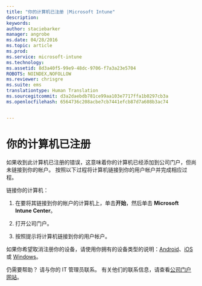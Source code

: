 ```yaml
---
title: "你的计算机已注册 |Microsoft Intune"
description: 
keywords: 
author: staciebarker
manager: angrobe
ms.date: 04/28/2016
ms.topic: article
ms.prod: 
ms.service: microsoft-intune
ms.technology: 
ms.assetid: 8d3a40f5-99e9-48dc-9706-f7a3a23e5704
ROBOTS: NOINDEX,NOFOLLOW
ms.reviewer: chrisgre
ms.suite: ems
translationtype: Human Translation
ms.sourcegitcommit: d3a2daebdb781ce99aa103e7717ffa1b0297cb3a
ms.openlocfilehash: 6564736c208acbe7cb7441efcb87d7a608b3ac74


---
```



# 你的计算机已注册

如果收到此计算机已注册的错误，这意味着你的计算机已经添加到公司门户，但尚未链接到你的帐户。 按照以下过程将计算机链接到你的用户帐户并完成相应过程。  

链接你的计算机：

1.  在要将其链接到你的帐户的计算机上，单击**开始**，然后单击 **Microsoft Intune Center**。

2.  打开公司门户。

3.  按照提示将计算机链接到你的用户帐户。

如果你希望取消注册你的设备，请使用你拥有的设备类型的说明：[Android](unenroll-your-device-from-intune-android.md)、[iOS](unenroll-your-device-from-intune-ios.md) 或 [Windows](unenroll-your-device-from-intune-windows.md)。

仍需要帮助？ 请与你的 IT 管理员联系。 有关他们的联系信息，请查看[公司门户网站](http://portal.manage.microsoft.com)。



<!--HONumber=Aug16_HO4-->


